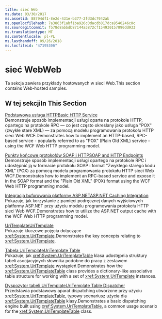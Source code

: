 ```yaml
---
title: sieć Web
ms.date: 03/30/2017
ms.assetid: 88794df1-8e2d-431e-b377-2fd3dc7942ab
ms.openlocfilehash: 7a3863f1abf1ba926c0dacdb017dca9540246c0c
ms.sourcegitcommit: fb78d8abbdb87144a3872cf154930157090dd933
ms.translationtype: MT
ms.contentlocale: pl-PL
ms.lasthandoff: 09/26/2018
ms.locfileid: "47195306"
---
```

# <a name="web"></a><span data-ttu-id="f7f0c-102">sieć Web</span><span class="sxs-lookup"><span data-stu-id="f7f0c-102">Web</span></span>
<span data-ttu-id="f7f0c-103">Ta sekcja zawiera przykłady hostowanych w sieci Web.</span><span class="sxs-lookup"><span data-stu-id="f7f0c-103">This section contains Web-hosted samples.</span></span>  
  
## <a name="in-this-section"></a><span data-ttu-id="f7f0c-104">W tej sekcji</span><span class="sxs-lookup"><span data-stu-id="f7f0c-104">In This Section</span></span>
  
 [<span data-ttu-id="f7f0c-105">Podstawowa usługa HTTP</span><span class="sxs-lookup"><span data-stu-id="f7f0c-105">Basic HTTP Service</span></span>](../../../../docs/framework/wcf/samples/basic-http-service.md)  
 <span data-ttu-id="f7f0c-106">Demonstruje sposób implementacji usługi oparte na protokole HTTP, opartego na protokole RPC — co jest często określany jako usługa "POX" (zwykłe stare XML) — za pomocą modelu programowania protokołu HTTP sieci Web WCF.</span><span class="sxs-lookup"><span data-stu-id="f7f0c-106">Demonstrates how to implement an HTTP-based, RPC-based service - popularly referred to as "POX" (Plain Old XML) service – using the WCF Web HTTP programming model.</span></span>
  
 [<span data-ttu-id="f7f0c-107">Punkty końcowe protokołów SOAP i HTTP</span><span class="sxs-lookup"><span data-stu-id="f7f0c-107">SOAP and HTTP Endpoints</span></span>](../../../../docs/framework/wcf/samples/soap-and-http-endpoints.md)  
 <span data-ttu-id="f7f0c-108">Demonstruje sposób implementacji usługi opartego na protokole RPC i udostępnić ją w formacie protokołu SOAP i format "Zwykłego starego kodu XML" (POX) za pomocą modelu programowania protokołu HTTP sieci Web WCF.</span><span class="sxs-lookup"><span data-stu-id="f7f0c-108">Demonstrates how to implement an RPC-based service and expose it in the SOAP format and the "Plain Old XML" (POX) format using the WCF Web HTTP programming model.</span></span>  
  
 [<span data-ttu-id="f7f0c-109">Integracja buforowania platformy ASP.NET</span><span class="sxs-lookup"><span data-stu-id="f7f0c-109">ASP.NET Caching Integration</span></span>](../../../../docs/framework/wcf/samples/aspnet-caching-integration.md)  
 <span data-ttu-id="f7f0c-110">Pokazuje, jak korzystanie z pamięci podręcznej danych wyjściowych platformy ASP.NET przy użyciu modelu programowania protokołu HTTP sieci Web WCF.</span><span class="sxs-lookup"><span data-stu-id="f7f0c-110">Demonstrates how to utilize the ASP.NET output cache with the WCF Web HTTP programming model.</span></span>  
  
 [<span data-ttu-id="f7f0c-111">UriTemplate</span><span class="sxs-lookup"><span data-stu-id="f7f0c-111">UriTemplate</span></span>](../../../../docs/framework/wcf/samples/uritemplate-sample.md)  
 <span data-ttu-id="f7f0c-112">Pokazuje kluczowe pojęcia dotyczące <xref:System.UriTemplate>.</span><span class="sxs-lookup"><span data-stu-id="f7f0c-112">Demonstrates the key concepts relating to <xref:System.UriTemplate>.</span></span>  
  
 [<span data-ttu-id="f7f0c-113">Tabela UriTemplate</span><span class="sxs-lookup"><span data-stu-id="f7f0c-113">UriTemplate Table</span></span>](../../../../docs/framework/wcf/samples/uritemplate-table-sample.md)  
 <span data-ttu-id="f7f0c-114">Pokazuje, jak <xref:System.UriTemplateTable> klasa udostępnia struktury tabeli asocjacyjnych słownika podobne do pracy z zestawem <xref:System.UriTemplate> wystąpień.</span><span class="sxs-lookup"><span data-stu-id="f7f0c-114">Demonstrates how the <xref:System.UriTemplateTable> class provides a dictionary-like associative table structure for working with a set of <xref:System.UriTemplate> instances.</span></span>  
  
 [<span data-ttu-id="f7f0c-115">Dyspozytor tabeli UriTemplate</span><span class="sxs-lookup"><span data-stu-id="f7f0c-115">UriTemplate Table Dispatcher</span></span>](../../../../docs/framework/wcf/samples/uritemplate-table-dispatcher-sample.md)  
 <span data-ttu-id="f7f0c-116">Przedstawia podstawowy aparat dispatching utworzone przy użyciu <xref:System.UriTemplateTable>, typowy scenariusz użycia dla <xref:System.UriTemplateTable> klasy.</span><span class="sxs-lookup"><span data-stu-id="f7f0c-116">Demonstrates a basic dispatching engine built using <xref:System.UriTemplateTable>, a common usage scenario for the <xref:System.UriTemplateTable> class.</span></span>
